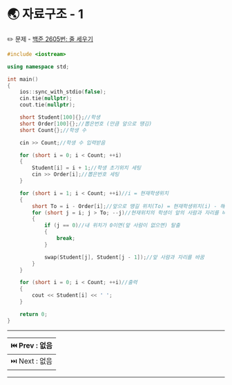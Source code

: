 # 🌏 자료구조 - 1

✏️ 문제 - [백준 2605번: 줄 세우기](https://www.acmicpc.net/problem/2605)

```cpp
#include <iostream>

using namespace std;

int main()
{
	ios::sync_with_stdio(false);
	cin.tie(nullptr);
	cout.tie(nullptr);

	short Student[100]{};//학생
	short Order[100]{};//뽑은번호 (만큼 앞으로 땡김)
	short Count{};//학생 수

	cin >> Count;//학생 수 입력받음

	for (short i = 0; i < Count; ++i)
	{
		Student[i] = i + 1;//학생 초기위치 세팅
		cin >> Order[i];//뽑은번호 세팅
	}

	for (short i = 1; i < Count; ++i)//i = 현재학생위치
	{
		short To = i - Order[i];//앞으로 땡길 위치(To) = 현재학생위치(i) - 해당학생이 뽑은번호(Order[i])
		for (short j = i; j > To; --j)//현재위치의 학생이 앞의 사람과 자리를 바꿔가며 To까지 감
		{
			if (j == 0)//내 위치가 0이면(앞 사람이 없으면) 탈출
			{
				break;
			}

			swap(Student[j], Student[j - 1]);//앞 사람과 자리를 바꿈
		}
	}

	for (short i = 0; i < Count; ++i)//출력
	{
		cout << Student[i] << ' ';
	}

	return 0;
}
```

***
|⏮️ Prev : 없음 |
|---------|
|⏭️ Next : 없음|
***
